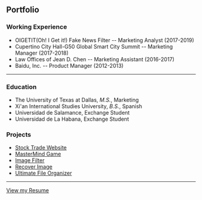 ## Portfolio


### Working Experience

* OIGETIT(Oh! I Get it!) Fake News Filter -- Marketing Analyst (2017-2019) 
* Cupertino City Hall-G50 Global Smart City Summit -- Marketing Manager (2017-2018)
* Law Offices of Jean D. Chen -- Marketing Assistant (2016-2017)
* Baidu, Inc.  -- Product Manager  (2012-2013)

---

<!---[Project 1 Title](/sample_page)
<img src="images/dummy_thumbnail.jpg?raw=true"/> -->

<!---[Project 2 Title](/pdf/sample_presentation.pdf)
<img src="images/dummy_thumbnail.jpg?raw=true"/> -->


<!---[Project 3 Title](http://example.com/)
<img src="images/dummy_thumbnail.jpg?raw=true"/> -->

### Education
* The University of Texas at Dallas, *M.S.*, Marketing
* Xi'an International Studies University, *B.S.*, Spanish
* Universidad de Salamance, Exchange Student
* Universidad de La Habana, Exchange Student

### Projects

- [Stock Trade Website](https://github.com/mariloca/cs50x_2020/tree/master/pset8(web)/finance)
- [MasterMind Game](https://github.com/mariloca/MasterMind)
- [Image Filter](https://github.com/mariloca/cs50_image-filter)
- [Recover Image](https://github.com/mariloca/cs50_recover-image)
- [Ultimate File Organizer](https://github.com/mariloca/excelVBA/tree/master/Ultimate%20Grade%20Management%20System)


---

[View my Resume](https://mariloca.github.io/resume/)


